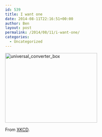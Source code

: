 ```yaml
---
id: 539
title: I want one
date: 2014-08-11T22:16:51+00:00
author: Ben
layout: post
permalink: /2014/08/11/i-want-one/
categories:
  - Uncategorized
---
```

[<img src="http://www.benjaminoakes.com/wp-content/uploads/2014/08/universal_converter_box-300x227.png" alt="universal_converter_box" width="300" height="227" class="alignnone size-medium wp-image-540" srcset="https://www.benjaminoakes.com/wp-content/uploads/2014/08/universal_converter_box-300x227.png 300w, https://www.benjaminoakes.com/wp-content/uploads/2014/08/universal_converter_box.png 737w" sizes="(max-width: 300px) 100vw, 300px" />](http://www.benjaminoakes.com/wp-content/uploads/2014/08/universal_converter_box.png)

From <a href="http://xkcd.com/1406/" target="_blank">XKCD</a>.